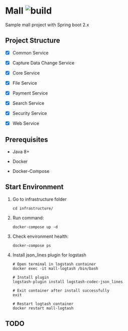 # Mall ![build](https://travis-ci.com/uuhnaut69/mall-sample.svg?branch=master)

Sample mall project with Spring boot 2.x

## Project Structure

- [x] Common Service

- [x] Capture Data Change Service

- [x] Core Service

- [x] File Service

- [x] Payment Service

- [x] Search Service

- [x] Security Service

- [x] Web Service

## Prerequisites

- Java 8+

- Docker

- Docker-Compose

## Start Environment

1. Go to infrastructure folder
    ```shell script
    cd infrastructure/
    ```

2. Run command:

    ```shell script
    docker-compose up -d
    ```

3. Check environment health:

    ```shell script
    docker-compose ps
    ```
4. Install json_lines plugin for logstash

    ```shell script
    # Open terminal in logstash container
    docker exec -it mall-logtash /bin/bash
    
    # Install plugin
    logstash-plugin install logstash-codec-json_lines
    
    # Exit container after install successfully
    exit
    
    # Restart logtash container
    docker restart mall-logtash
    ```
## TODO
